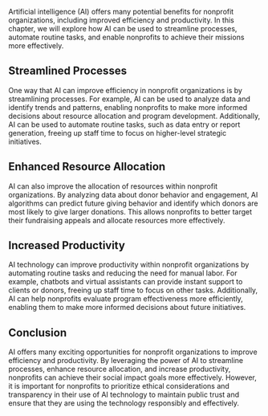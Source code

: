 
Artificial intelligence (AI) offers many potential benefits for nonprofit organizations, including improved efficiency and productivity. In this chapter, we will explore how AI can be used to streamline processes, automate routine tasks, and enable nonprofits to achieve their missions more effectively.

Streamlined Processes
---------------------

One way that AI can improve efficiency in nonprofit organizations is by streamlining processes. For example, AI can be used to analyze data and identify trends and patterns, enabling nonprofits to make more informed decisions about resource allocation and program development. Additionally, AI can be used to automate routine tasks, such as data entry or report generation, freeing up staff time to focus on higher-level strategic initiatives.

Enhanced Resource Allocation
----------------------------

AI can also improve the allocation of resources within nonprofit organizations. By analyzing data about donor behavior and engagement, AI algorithms can predict future giving behavior and identify which donors are most likely to give larger donations. This allows nonprofits to better target their fundraising appeals and allocate resources more effectively.

Increased Productivity
----------------------

AI technology can improve productivity within nonprofit organizations by automating routine tasks and reducing the need for manual labor. For example, chatbots and virtual assistants can provide instant support to clients or donors, freeing up staff time to focus on other tasks. Additionally, AI can help nonprofits evaluate program effectiveness more efficiently, enabling them to make more informed decisions about future initiatives.

Conclusion
----------

AI offers many exciting opportunities for nonprofit organizations to improve efficiency and productivity. By leveraging the power of AI to streamline processes, enhance resource allocation, and increase productivity, nonprofits can achieve their social impact goals more effectively. However, it is important for nonprofits to prioritize ethical considerations and transparency in their use of AI technology to maintain public trust and ensure that they are using the technology responsibly and effectively.

